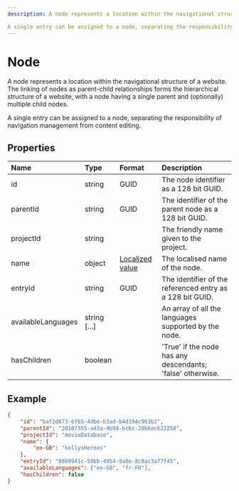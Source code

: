 ```yaml
---
description: A node represents a location within the navigational structure of a website. The linking of nodes as parent-child relationships forms the hierarchical structure of a website, with a node having a single parent and (optionally) multiple child nodes.

A single entry can be assigned to a node, separating the responsibility of navigation management from content editing.
---
```


# Node

A node represents a location within the navigational structure of a website. The linking of nodes as parent-child relationships forms the hierarchical structure of a website, with a node having a single parent and (optionally) multiple child nodes.

A single entry can be assigned to a node, separating the responsibility of navigation management from content editing.

## Properties

| Name | Type | Format | Description |
| :------- | :--- | :----- | :---------- |
| id | string | GUID | The node identifier as a 128 bit GUID. |
| parentId | string | GUID | The identifier of the parent node as a 128 bit GUID. |
| projectId | string |  | The friendly name given to the project. |
| name | object | [Localized value](/key-concepts/localization.md) | The localised name of the node. |
| entryId | string | GUID | The identifier of the referenced entry as a 128 bit GUID. |
| availableLanguages | string [...] |  | An array of all the languages supported by the node. |
| hasChildren | boolean | | 'True' if the node has any descendants; 'false' otherwise. |

## Example

```json
{
	"id": "baf2d873-6f65-4dbe-b3ad-b4d194c963b2",
	"parentId": "28107355-a43a-4b94-bc6c-28b6ac622258",
	"projectId": "movieDatabase",
	"name": {
		"en-GB": "kellysHeroes"
	},
	"entryId": "88b9941c-59bb-4954-9a8e-8c8ac3a77f45",
	"availableLanguages": ["en-GB", "fr-FR"],
	"hasChildren": false
}
```
